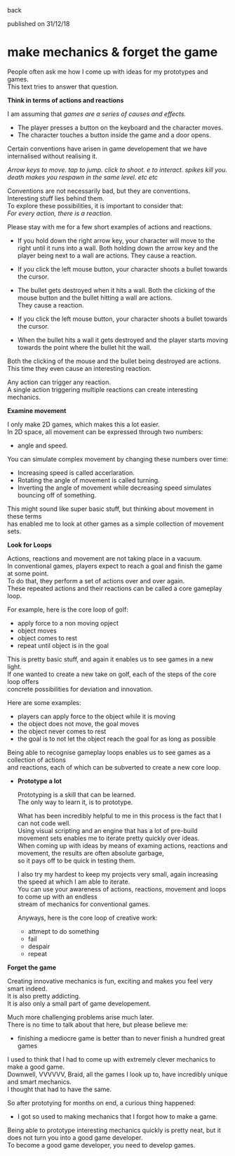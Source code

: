 back

published on 31/12/18

# make mechanics & forget the game

People often ask me how I come up with ideas for my prototypes and games.<br>This text tries to answer that question.




**Think in terms of actions and reactions**

  I am assuming that *games are a series of causes and effects.*<br>
  - The player presses a button on the keyboard and the character moves. 
  - The character touches a button inside the game and a door opens.


  Certain conventions have arisen in game developement that we have internalised without realising it.
  
  *Arrow keys to move. tap to jump. click to shoot. e to interact. spikes kill you. <br> 
  death makes you respawn in the same level. etc etc*

Conventions are not necessarily bad, but they are conventions. <br>
Interesting stuff lies behind them.<br>
To explore these possibilities, it is important to consider that: <br>
*For every action, there is a reaction.*

  
  Please stay with me for a few short examples of actions and reactions.<br>
  
  - If you hold down the right arrow key, your character will move to the right until it runs into a wall.
  Both holding down the arrow key and the player being next to a wall are actions. They cause a reaction.<br>
  
  - If you click the left mouse button, your character shoots a bullet towards the cursor. 
  - The bullet gets destroyed when it hits a wall.
  Both the clicking of the mouse button and the bullet hitting a wall are actions. <br>
  They cause a reaction.
  
  
  - If you click the left mouse button, your character shoots a bullet towards the cursor. 
  - When the bullet hits a wall it gets destroyed and the player starts moving <br>
  towards the point where the bullet hit the wall.
  
  
  Both the clicking of the mouse and the bullet being destroyed are actions. <br>
  This time they even cause an interesting reaction.
  
  
Any action can trigger any reaction.<br>
A single action triggering multiple reactions can create interesting mechanics.


**Examine movement**

  I only make 2D games, which makes this a lot easier. <br>
  In 2D space, all movement can be expressed through two numbers:<br>
  - angle and speed.
  
  You can simulate complex movement by changing these numbers over time:<br>
  - Increasing speed is called accerlaration.
  - Rotating the angle of movement is called turning.
  - Inverting the angle of movement while decreasing speed simulates bouncing off of something.
  
  This might sound like super basic stuff, but thinking about movement in these terms <br>
  has enabled me to look at other games as a simple collection of movement sets.
  

**Look for Loops**

  Actions, reactions and movement are not taking place in a vacuum.<br>
  In conventional games, players expect to reach a goal and finish the game at some point. <br>
  To do that, they perform a set of actions  over and over again.<br>
  These repeated actions and their reactions can be called a core gameplay loop.<br>
  
  For example, here is the core loop of golf:
  - apply force to a non moving opject
  - object moves
  - object comes to rest
  - repeat until object is in the goal
    
  This is pretty basic stuff, and again it enables us to see games in a new light.<br>
  If one wanted to create a new take on golf, each of the steps of the core loop offers <br>
  concrete possibilities for deviation and innovation.<br>
  
  Here are some examples:
  - players can apply force to the object while it is moving
  - the object does not move, the goal moves
  - the object never comes to rest
  - the goal is to not let the object reach the goal for as long as possible
    
  Being able to recognise gameplay loops enables us to see games as a collection of actions<br>
  and reactions, each of which can be subverted to create a new core loop.
  
- **Prototype a lot**
  
  Prototyping is a skill that can be learned.<br>
  The only way to learn it, is to prototype.
  
  What has been incredibly helpful to me in this process is the fact that I can not code well.<br>
  Using visual scripting and an engine that has a lot of pre-build movement sets enables me to iterate pretty quickly over ideas.<br>
  When coming up with ideas by means of examing actions, reactions and movement, the results are often absolute garbage, <br>
  so it pays off to be quick in testing them.

  I also try my hardest to keep my projects very small, again increasing the speed at which I am able to iterate.<br>
  You can use your awareness of actions, reactions, movement and loops to come up with an endless<br>
  stream of mechanics for conventional games. 
  
  Anyways, here is the core loop of creative work:
  - attmept to do something
  - fail
  - despair
  - repeat
  
**Forget the game**

Creating innovative mechanics is fun, exciting and makes you feel very smart indeed.<br>
It is also pretty addicting.<br>
It is also only a small part of game developement.<br>
  
Much more challenging problems arise much later.<br>
There is no time to talk about that here, but please believe me:
  - finishing a mediocre game is better than to never finish a hundred great games

I used to think that I had to come up with extremely clever mechanics to make a good game.<br>
Downwell, VVVVVV, Braid, all the games I look up to, have incredibly unique and smart mechanics. <br>
I thought that had to have the same.<br>
  
So after prototying for months on end, a curious thing happened:
  - I got so used to making mechanics that I forgot how to make a game.
  
Being able to prototype interesting mechanics quickly is pretty neat, but it does not turn you into a good game developer.<br>
To become a good game developer, you need to develop games.
  
  
  
